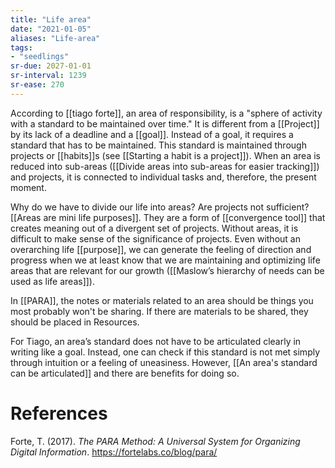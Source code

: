 ```yaml
---
title: "Life area"
date: "2021-01-05"
aliases: "Life-area"
tags:
- "seedlings"
sr-due: 2027-01-01
sr-interval: 1239
sr-ease: 270
---
```

According to [[tiago forte]], an area of responsibility, is a "sphere of activity with a standard to be maintained over time." It is different from a [[Project]] by its lack of a deadline and a [[goal]]. Instead of a goal, it requires a standard that has to be maintained. This standard is maintained through projects or [[habits]]s (see [[Starting a habit is a project]]). When an area is reduced into sub-areas ([[Divide areas into sub-areas for easier tracking]]) and projects, it is connected to individual tasks and, therefore, the present moment.

Why do we have to divide our life into areas? Are projects not sufficient? [[Areas are mini life purposes]]. They are a form of [[convergence tool]] that creates meaning out of a divergent set of projects. Without areas, it is difficult to make sense of the significance of projects. Even without an overarching life [[purpose]], we can generate the feeling of direction and progress when we at least know that we are maintaining and optimizing life areas that are relevant for our growth ([[Maslow’s hierarchy of needs can be used as life areas]]).

In [[PARA]], the notes or materials related to an area should be things you most probably won't be sharing. If there are materials to be shared, they should be placed in Resources.

For Tiago, an area’s standard does not have to be articulated clearly in writing like a goal. Instead, one can check if this standard is not met simply through intuition or a feeling of uneasiness. However, [[An area's standard can be articulated]] and there are benefits for doing so.

# References

Forte, T. (2017). *The PARA Method: A Universal System for Organizing Digital Information*. https://fortelabs.co/blog/para/